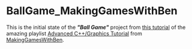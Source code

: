 # BallGame_MakingGamesWithBen

This is the initial state of the ***"Ball Game"*** project from [this tutorial](https://www.youtube.com/watch?v=B2x5OFKlQpQ&ab_channel=MakingGamesWithBen) of the amazing playlist [Advanced C++/Graphics Tutorial](https://www.youtube.com/watch?v=FxCC9Ces1Yg&list=PLSPw4ASQYyymu3PfG9gxywSPghnSMiOAW&ab_channel=MakingGamesWithBen) from [MakingGamesWithBen](https://www.youtube.com/@makinggameswithben).